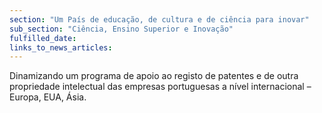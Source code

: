 ```yaml
---
section: "Um País de educação, de cultura e de ciência para inovar"
sub_section: "Ciência, Ensino Superior e Inovação"
fulfilled_date:
links_to_news_articles:
---
```


Dinamizando um programa de apoio ao registo de patentes e de outra propriedade intelectual das empresas portuguesas a nível internacional – Europa, EUA, Ásia.